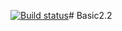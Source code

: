 [![Build status](https://ci.appveyor.com/api/projects/status/2wa9ww6pwcocqqvh?svg=true)](https://ci.appveyor.com/project/EkaterinaZak612/basic2-2)# Basic2.2
